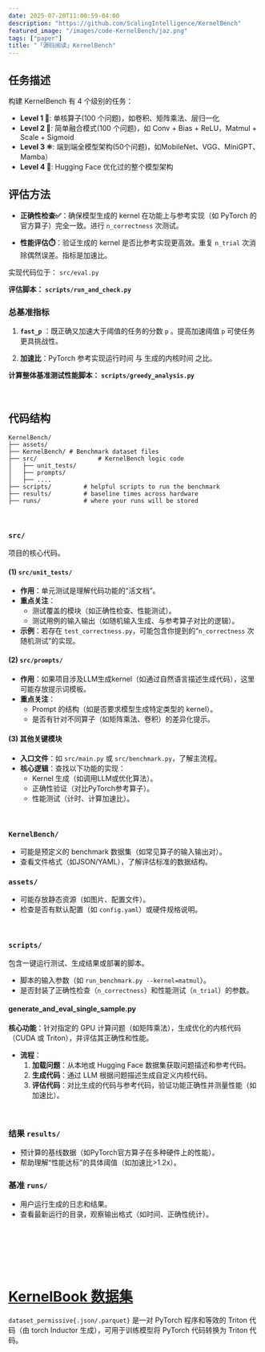 ```yaml
---
date: 2025-07-20T11:00:59-04:00
description: "https://github.com/ScalingIntelligence/KernelBench"
featured_image: "/images/code-KernelBench/jaz.png"
tags: ["paper"]
title: "「源码阅读」KernelBench"
---
```


## 任务描述

构建 KernelBench 有 4 个级别的任务：

- **Level 1 🧱**: 单核算子(100 个问题)，如卷积、矩阵乘法、层归一化
- **Level 2 🔗**: 简单融合模式(100 个问题)，如 Conv + Bias + ReLU，Matmul + Scale + Sigmoid
- **Level 3 ⚛️**: 端到端全模型架构(50个问题)，如MobileNet、VGG、MiniGPT、Mamba）
- **Level 4 🤗**: Hugging Face 优化过的整个模型架构

## 评估方法

+ **正确性检查✅**：确保模型生成的 kernel 在功能上与参考实现（如 PyTorch 的官方算子）完全一致。进行 `n_correctness` 次测试。

+  **性能评估⏱️**：验证生成的 kernel 是否比参考实现更高效。重复 `n_trial` 次消除偶然误差。指标是加速比。

实现代码位于： `src/eval.py` 

**评估脚本： `scripts/run_and_check.py`** 

### 总基准指标

1. **`fast_p`** ：既正确又加速大于阈值的任务的分数 `p` 。提高加速阈值 `p` 可使任务更具挑战性。

2. **加速比**：PyTorch 参考实现运行时间 与 生成的内核时间 之比。

**计算整体基准测试性能脚本： `scripts/greedy_analysis.py`** 

<!--more-->&nbsp;

## 代码结构

```
KernelBench/
├── assets/
├── KernelBench/ # Benchmark dataset files
├── src/ 				 # KernelBench logic code
│   ├── unit_tests/  
│   ├── prompts/
│   ├── ....
├── scripts/ 		 # helpful scripts to run the benchmark
├── results/ 		 # baseline times across hardware 
├── runs/ 			 # where your runs will be stored
```

&nbsp;

### `src/`

项目的核心代码。

#### (1) `src/unit_tests/`

- **作用**：单元测试是理解代码功能的“活文档”。
- **重点关注**：
  - 测试覆盖的模块（如正确性检查、性能测试）。
  - 测试用例的输入输出（如随机输入生成、与参考算子对比的逻辑）。
- **示例**：若存在 `test_correctness.py`，可能包含你提到的“`n_correctness` 次随机测试”的实现。

#### (2) `src/prompts/`

- **作用**：如果项目涉及LLM生成kernel（如通过自然语言描述生成代码），这里可能存放提示词模板。
- **重点关注**：
  - Prompt 的结构（如是否要求模型生成特定类型的 kernel）。
  - 是否有针对不同算子（如矩阵乘法、卷积）的差异化提示。

#### **(3) 其他关键模块**

- **入口文件**：如 `src/main.py` 或 `src/benchmark.py`，了解主流程。
- **核心逻辑**：查找以下功能的实现：
  - Kernel 生成（如调用LLM或优化算法）。
  - 正确性验证（对比PyTorch参考算子）。
  - 性能测试（计时、计算加速比）。

&nbsp;

### **`KernelBench/`**

- 可能是预定义的 benchmark 数据集（如常见算子的输入输出对）。
- 查看文件格式（如JSON/YAML），了解评估标准的数据结构。

### **`assets/`**

- 可能存放静态资源（如图片、配置文件）。
- 检查是否有默认配置（如 `config.yaml`）或硬件规格说明。

&nbsp;

### `scripts/`

包含一键运行测试、生成结果或部署的脚本。

- 脚本的输入参数（如 `run_benchmark.py --kernel=matmul`）。
- 是否封装了正确性检查（`n_correctness`）和性能测试（`n_trial`）的参数。

#### generate_and_eval_single_sample.py

**核心功能**：针对指定的 GPU 计算问题（如矩阵乘法），生成优化的内核代码（CUDA 或 Triton），并评估其正确性和性能。

- **流程**：
  1. **加载问题**：从本地或 Hugging Face 数据集获取问题描述和参考代码。
  2. **生成代码**：通过 LLM 根据问题描述生成自定义内核代码。
  3. **评估代码**：对比生成的代码与参考代码，验证功能正确性并测量性能（如加速比）。





&nbsp;

###  结果 `results/`

- 预计算的基线数据（如PyTorch官方算子在多种硬件上的性能）。
- 帮助理解“性能达标”的具体阈值（如加速比>1.2x）。

### 基准 `runs/`

- 用户运行生成的日志和结果。
- 查看最新运行的目录，观察输出格式（如时间、正确性统计）。

&nbsp;

&nbsp;

&nbsp;

# [KernelBook 数据集](https://huggingface.co/datasets/GPUMODE/KernelBook)

`dataset_permissive{.json/.parquet}` 是一对 PyTorch 程序和等效的 Triton 代码（由 torch Inductor 生成），可用于训练模型将 PyTorch 代码转换为 Triton 代码。